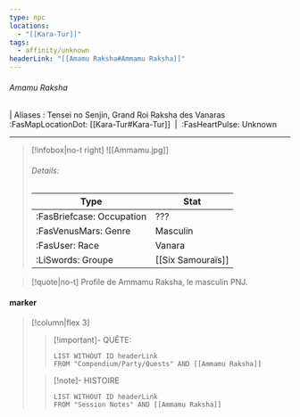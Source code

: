 ```yaml
---
type: npc
locations:
  - "[[Kara-Tur]]"
tags:
  - affinity/unknown
headerLink: "[[Amamu Raksha#Ammamu Raksha]]"
---
```

###### Amamu Raksha
| Aliases : Tensei no Senjin, Grand Roi Raksha des Vanaras
<span class="sub2">:FasMapLocationDot: [[Kara-Tur#Kara-Tur]]&nbsp;&nbsp;|&nbsp;&nbsp;:FasHeartPulse: Unknown </span>
___

> [!infobox|no-t right]
> ![[Ammamu.jpg]]
> ###### Details:
> | Type | Stat |
> | ---- | ---- |
> | :FasBriefcase: Occupation | ??? |
> | :FasVenusMars: Genre | Masculin |
> | :FasUser: Race | Vanara |
> |  :LiSwords: Groupe |  [[Six Samouraïs]] |
<span class="clearfix"></span>

> [!quote|no-t]
>Profile de Ammamu Raksha, le masculin PNJ.
#### marker
> [!column|flex 3]
>> [!important]- QUÊTE:
>>```dataview
>>LIST WITHOUT ID headerLink
>>FROM "Compendium/Party/Quests" AND [[Ammamu Raksha]]
>
>>[!note]- HISTOIRE
>>```dataview
>>LIST WITHOUT ID headerLink
>>FROM "Session Notes" AND [[Ammamu Raksha]]
